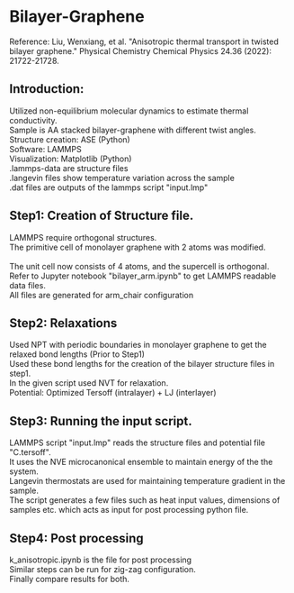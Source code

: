# Bilayer-Graphene

Reference: Liu, Wenxiang, et al. "Anisotropic thermal transport in twisted bilayer graphene." Physical Chemistry Chemical Physics 24.36 (2022): 21722-21728.


## Introduction:
Utilized non-equilibrium molecular dynamics to estimate thermal conductivity.<br>
Sample is AA stacked bilayer-graphene with different twist angles. <br>
Structure creation: ASE (Python) <br>
Software: LAMMPS  <br>
Visualization: Matplotlib (Python) <br>
.lammps-data are structure files <br>
.langevin files show temperature variation across the sample <br>
.dat files are outputs of the lammps script "input.lmp"

## Step1: Creation of Structure file.
LAMMPS require orthogonal structures. <br>
The primitive cell of monolayer graphene with 2 atoms was modified.<br>  
The unit cell now consists of 4 atoms, and the supercell is orthogonal. <br>
Refer to Jupyter notebook "bilayer_arm.ipynb" to get LAMMPS readable data files.<br>
All files are generated for arm_chair configuration 

## Step2: Relaxations  
Used NPT with periodic boundaries in monolayer graphene to get the relaxed bond lengths (Prior to Step1)<br>
Used these bond lengths for the creation of the bilayer structure files in step1.<br>
In the given script used  NVT for relaxation.<br>
Potential: Optimized Tersoff (intralayer) + LJ (interlayer)

## Step3: Running the input script.
LAMMPS script "input.lmp" reads the structure files and potential file "C.tersoff".<br>
It uses the NVE microcanonical ensemble to maintain energy of the the system.<br>
Langevin thermostats are used for maintaining temperature gradient in the sample. <br>
The script generates a few files such as heat input values, dimensions of samples etc. which acts as input for post processing python file.<br> 

## Step4: Post processing
k_anisotropic.ipynb is the file for post processing <br>
Similar steps can be run for zig-zag configuration. <br>
Finally compare results for both.
